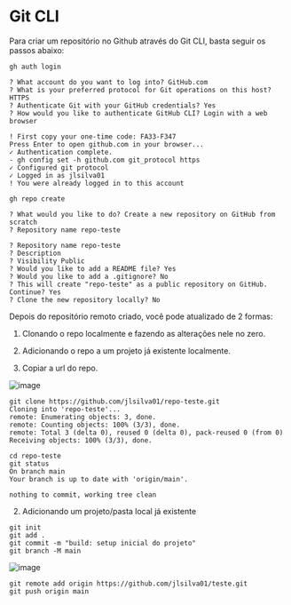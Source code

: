 # Git CLI

Para criar um repositório no Github através do Git CLI, basta seguir os passos abaixo:

```
gh auth login

? What account do you want to log into? GitHub.com
? What is your preferred protocol for Git operations on this host? HTTPS
? Authenticate Git with your GitHub credentials? Yes
? How would you like to authenticate GitHub CLI? Login with a web browser

! First copy your one-time code: FA33-F347
Press Enter to open github.com in your browser...
✓ Authentication complete.
- gh config set -h github.com git_protocol https
✓ Configured git protocol
✓ Logged in as jlsilva01
! You were already logged in to this account
```
```
gh repo create

? What would you like to do? Create a new repository on GitHub from scratch
? Repository name repo-teste

? Repository name repo-teste
? Description
? Visibility Public
? Would you like to add a README file? Yes
? Would you like to add a .gitignore? No
? This will create "repo-teste" as a public repository on GitHub. Continue? Yes
? Clone the new repository locally? No
```

Depois do repositório remoto criado, você pode atualizado de 2 formas:

1. Clonando o repo localmente e fazendo as alterações nele no zero.
2. Adicionando o repo a um projeto já existente localmente.

1. Copiar a url do repo.

![image](https://github.com/user-attachments/assets/043f27a2-2fc3-4597-88b2-69f71e3a2e6a)

```
git clone https://github.com/jlsilva01/repo-teste.git
Cloning into 'repo-teste'...
remote: Enumerating objects: 3, done.
remote: Counting objects: 100% (3/3), done.
remote: Total 3 (delta 0), reused 0 (delta 0), pack-reused 0 (from 0)
Receiving objects: 100% (3/3), done.
```
```
cd repo-teste
git status
On branch main
Your branch is up to date with 'origin/main'.

nothing to commit, working tree clean
```
2. Adicionando um projeto/pasta local já existente

  ```
git init
git add .
git commit -m "build: setup inicial do projeto"
git branch -M main
```

![image](https://github.com/user-attachments/assets/043f27a2-2fc3-4597-88b2-69f71e3a2e6a)

```
git remote add origin https://github.com/jlsilva01/teste.git
git push origin main
```

